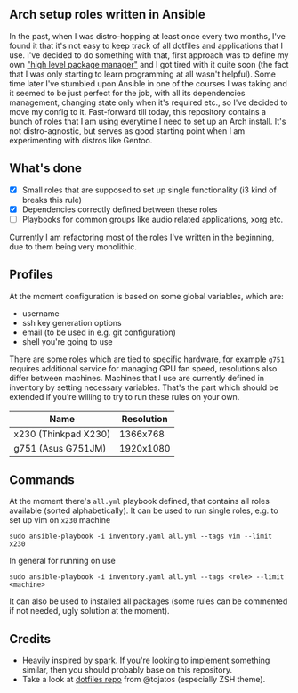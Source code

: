 ## Arch setup roles written in Ansible

In the past, when I was distro-hopping at least once every two months, I've found it that it's not easy to keep track of all dotfiles and applications that I use.
I've decided to do something with that, first approach was to define my own ["high level package manager"](https://github.com/d0ku/i3_config) and I got tired with it quite soon (the fact that I was only starting to learn programming at all wasn't helpful).
Some time later I've stumbled upon Ansible in one of the courses I was taking and it seemed to be just perfect for the job, with all its dependencies management, changing state only when it's required etc., so I've decided to move my config to it.
Fast-forward till today, this repository contains a bunch of roles that I am using everytime I need to set up an Arch install.
It's not distro-agnostic, but serves as good starting point when I am experimenting with distros like Gentoo.

## What's done

- [x] Small roles that are supposed to set up single functionality (i3 kind of breaks this rule)
- [x] Dependencies correctly defined between these roles
- [ ] Playbooks for common groups like audio related applications, xorg etc.

Currently I am refactoring most of the roles I've written in the beginning, due to them being very monolithic.

## Profiles

At the moment configuration is based on some global variables, which are:

* username
* ssh key generation options
* email (to be used in e.g. git configuration)
* shell you're going to use

There are some roles which are tied to specific hardware, for example `g751` requires additional service for managing GPU fan speed, resolutions also differ between machines.
Machines that I use are currently defined in inventory by setting necessary variables.
That's the part which should be extended if you're willing to try to run these rules on your own.

| Name                 | Resolution |
| ----                 | ---------- |
| x230 (Thinkpad X230) | 1366x768   |
| g751 (Asus G751JM)   | 1920x1080  |

## Commands

At the moment there's `all.yml` playbook defined, that contains all roles available (sorted alphabetically).
It can be used to run single roles, e.g. to set up vim on `x230` machine
```
sudo ansible-playbook -i inventory.yaml all.yml --tags vim --limit x230
```

In general for running <role> on <machine> use
```
sudo ansible-playbook -i inventory.yaml all.yml --tags <role> --limit <machine>
```

It can also be used to installed all packages (some rules can be commented if not needed, ugly solution at the moment).

## Credits

* Heavily inspired by [spark](https://github.com/pigmonkey/spark). If you're looking to implement something similar, then you should probably base on this repository.
* Take a look at [dotfiles repo](https://github.com/tojatos/dotfiles) from @tojatos (especially ZSH theme).
